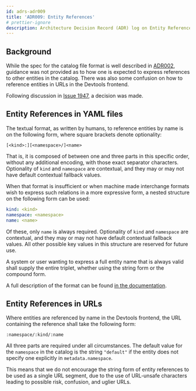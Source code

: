 ```yaml
---
id: adrs-adr009
title: 'ADR009: Entity References'
# prettier-ignore
description: Architecture Decision Record (ADR) log on Entity References
---
```


## Background

While the spec for the catalog file format is well described in
[ADR002](./adr002-default-catalog-file-format.md), guidance was not provided as
to how one is expected to express references to other entities in the catalog.
There was also some confusion on how to reference entities in URLs in the
Devtools frontend.

Following discussion in
[Issue 1947](https://github.com/khulnasoft/devtools/issues/1947), a decision was
made.

## Entity References in YAML files

The textual format, as written by humans, to reference entities by name is on
the following form, where square brackets denote optionality:

```
[<kind>:][<namespace>/]<name>
```

That is, it is composed of between one and three parts in this specific order,
without any additional encoding, with those exact separator characters.
Optionality of `kind` and `namespace` are contextual, and they may or may not
have default contextual fallback values.

When that format is insufficient or when machine made interchange formats wish
to express such relations in a more expressive form, a nested structure on the
following form can be used:

```yaml
kind: <kind>
namespace: <namespace>
name: <name>
```

Of these, only `name` is always required. Optionality of `kind` and `namespace`
are contextual, and they may or may not have default contextual fallback values.
All other possible key values in this structure are reserved for future use.

A system or user wanting to express a full entity name that is always valid
shall supply the entire triplet, whether using the string form or the compound
form.

A full description of the format can be found
[in the documentation](https://devtools.khulnasoft.com/docs/features/software-catalog/references).

## Entity References in URLs

Where entities are referenced by name in the Devtools frontend, the URL
containing the reference shall take the following form:

```
:namespace/:kind/:name
```

All three parts are required under all circumstances. The default value for the
`namespace` in the catalog is the string `"default"` if the entity does not
specify one explicitly in `metadata.namespace`.

This means that we do not encourage the string form of entity references to be
used as a single URL segment, due to the use of URL-unsafe characters leading to
possible risk, confusion, and uglier URLs.
